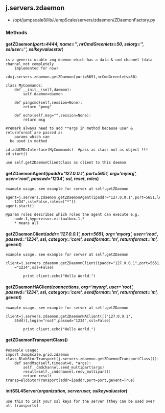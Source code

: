 <!-- toc -->
## j.servers.zdaemon

- /opt/jumpscale8/lib/JumpScale/servers/zdaemon/ZDaemonFactory.py

### Methods

#### getZDaemon(*port=4444, name='', nrCmdGreenlets=50, sslorg='', ssluser='', sslkeyvaluestor*) 

```
is a generic usable zmq daemon which has a data & cmd channel (data channel not completely
    implemented for now)

zd=j.servers.zdaemon.getZDaemon(port=5651,nrCmdGreenlets=50)

class MyCommands:
    def __init__(self,daemon):
        self.daemon=daemon

    def pingcmd(self,session=None):
        return "pong"

    def echo(self,msg="",session=None):
        return msg

#remark always need to add **args in method because user & returnformat are passed as
    params which can
  be used in method

zd.addCMDsInterface(MyCommands)  #pass as class not as object !!!
zd.start()

use self.getZDaemonClientClass as client to this daemon

```

#### getZDaemonAgent(*ipaddr='127.0.0.1', port=5651, org='myorg', user='root', passwd='1234', ssl, reset, roles*) 

```
example usage, see example for server at self.getZDaemon

agent=j.servers.zdaemon.getZDaemonAgent(ipaddr="127.0.0.1",port=5651,login="root",passwd="
    1234",ssl=False,roles=["*"])
agent.start()

@param roles describes which roles the agent can execute e.g.
    node.1,hypervisor.virtualbox.1,*
    * means all

```

#### getZDaemonClient(*addr='127.0.0.1', port=5651, org='myorg', user='root', passwd='1234', ssl, category='core', sendformat='m', returnformat='m', gevent*) 

```
example usage, see example for server at self.getZDaemon

client=j.servers.zdaemon.getZDaemonClient(ipaddr="127.0.0.1",port=5651,login="root",passwd
    ="1234",ssl=False)

        print client.echo("Hello World.")

```

#### getZDaemonHAClient(*connections, org='myorg', user='root', passwd='1234', ssl, category='core', sendformat='m', returnformat='m', gevent*) 

```
example usage, see example for server at self.getZDaemon

client=j.servers.zdaemon.getZDaemonHAClient([('127.0.0.1',
    5544)],login="root",passwd="1234",ssl=False)

        print client.echo("Hello World.")

```

#### getZDaemonTransportClass() 

```
#example usage:
import JumpScale.grid.zdaemon
class BlobStorTransport(j.servers.zdaemon.getZDaemonTransportClass()):
    def sendMsg(self,timeout=0, *args):
        self._cmdchannel.send_multipart(args)
        result=self._cmdchannel.recv_multipart()
        return result
transp=BlobStorTransport(addr=ipaddr,port=port,gevent=True)

```

#### initSSL4Server(*organization, serveruser, sslkeyvaluestor*) 

```
use this to init your ssl keys for the server (they can be used over all transports)

```

